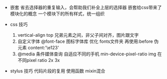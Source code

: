 - 嵌套
    省去选择器的重复输入，会帮助我们补全上层的选择器
    嵌套给css带来了模块化的概念
    一个模块下的所有样式，统一组织


- css 技巧
    1. vertical-align top 兄弟元素之间，非父子间对齐，图片跟文字
    2. 自定义字体 @font-face
    图标字体库 优化 fonts文件夹
    再使用:before 伪元素 content:'\e123'
    3. @media 条件媒体查询
    自适应不同的手机
    min-device-pixel-ratio
    img 在不同pixel ratio 2x 3x

- stylus 技巧
    代码片段的复用 使用函数 mixin混合
